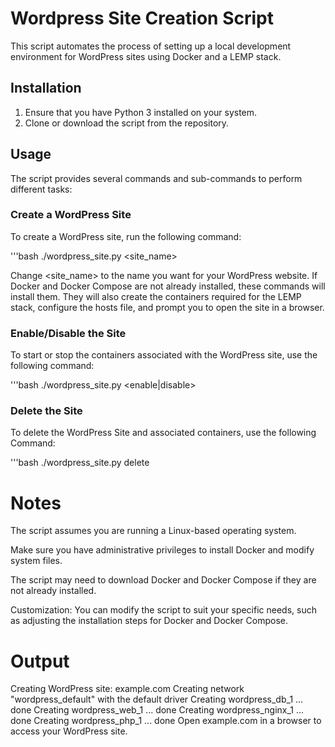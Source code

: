 # Wordpress Site Creation Script

This script automates the process of setting up a local development environment for WordPress sites using Docker and a LEMP stack.

## Installation

1. Ensure that you have Python 3 installed on your system.
2. Clone or download the script from the repository.

## Usage

The script provides several commands and sub-commands to perform different tasks:

### Create a WordPress Site

To create a WordPress site, run the following command:

'''bash
./wordpress_site.py <site_name>



Change <site_name> to the name you want for your WordPress website. If Docker and Docker Compose are not already installed, these commands will install them. They will also create the containers required for the LEMP stack, configure the hosts file, and prompt you to open the site in a browser.


### Enable/Disable the Site

To start or stop the containers associated with the WordPress site, use the following command:

'''bash
./wordpress_site.py <enable|disable>


### Delete the Site 

To delete the WordPress Site and associated containers, use the following Command:

'''bash
./wordpress_site.py delete


# Notes

The script assumes you are running a Linux-based operating system.

Make sure you have administrative privileges to install Docker and modify system files.

The script may need to download Docker and Docker Compose if they are not already installed.

Customization: You can modify the script to suit your specific needs, such as adjusting the installation steps for Docker and Docker Compose.


# Output

Creating WordPress site: example.com
Creating network "wordpress_default" with the default driver
Creating wordpress_db_1 ... done
Creating wordpress_web_1 ... done
Creating wordpress_nginx_1 ... done
Creating wordpress_php_1 ... done
Open example.com in a browser to access your WordPress site.


